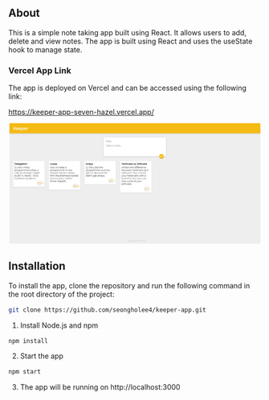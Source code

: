 ## About
This is a simple note taking app built using React. It allows users to add, delete and view notes. The app is built using React and uses the useState hook to manage state.

### Vercel App Link
The app is deployed on Vercel and can be accessed using the following link:

https://keeper-app-seven-hazel.vercel.app/

<!-- import image from \static folder -->

<!-- <src img=".\static\keeper-app.png" alt="keeper-app" width="500px" height="300px"> -->
<p align="center">
  <img src="./static/keeper-app.png" alt="keeper-app" width="500px"/>
</p>


## Installation
To install the app, clone the repository and run the following command in the root directory of the project:
```bash
git clone https://github.com/seongholee4/keeper-app.git
```
1. Install Node.js and npm
```bash
npm install
```
2. Start the app
```bash
npm start
```
3. The app will be running on http://localhost:3000
